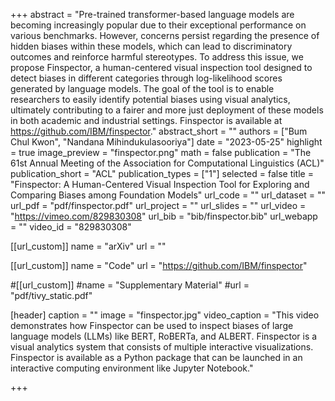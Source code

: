 +++
abstract = "Pre-trained transformer-based language models are becoming increasingly popular due to their exceptional performance on various benchmarks. However, concerns persist regarding the presence of hidden biases within these models, which can lead to discriminatory outcomes and reinforce harmful stereotypes. To address this issue, we propose Finspector, a human-centered visual inspection tool designed to detect biases in different categories through log-likelihood scores generated by language models. The goal of the tool is to enable researchers to easily identify potential biases using visual analytics, ultimately contributing to a fairer and more just deployment of these models in both academic and industrial settings. Finspector is available at https://github.com/IBM/finspector."
abstract_short = ""
authors = ["Bum Chul Kwon", "Nandana Mihindukulasooriya"]
date = "2023-05-25"
highlight = true
image_preview = "finspector.png"
math = false
publication = "The 61st Annual Meeting of the Association for Computational Linguistics (ACL)"
publication_short = "ACL"
publication_types = ["1"]
selected = false
title = "Finspector: A Human-Centered Visual Inspection Tool for Exploring and Comparing Biases among Foundation Models"
url_code = ""
url_dataset = ""
url_pdf = "pdf/finspector.pdf"
url_project = ""
url_slides = ""
url_video = "https://vimeo.com/829830308"
url_bib = "bib/finspector.bib"
url_webapp = ""
video_id = "829830308"

[[url_custom]]
name = "arXiv"
url = ""

[[url_custom]]
name = "Code"
url = "https://github.com/IBM/finspector"

#[[url_custom]]
#name = "Supplementary Material"
#url = "pdf/tivy_static.pdf"

[header]
  caption = ""
  image = "finspector.jpg"
  video_caption = "This video demonstrates how Finspector can be used to inspect biases of large language models (LLMs) like BERT, RoBERTa, and ALBERT. Finspector is a visual analytics system that consists of multiple interactive visualizations. Finspector is available as a Python package that can be launched in an interactive computing environment like Jupyter Notebook."

+++

